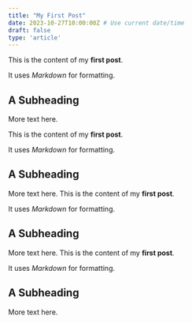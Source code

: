 ```yaml
---
title: "My First Post"
date: 2023-10-27T10:00:00Z # Use current date/time
draft: false
type: 'article'
---
```


This is the content of my **first post**.

It uses *Markdown* for formatting.

## A Subheading

More text here.

This is the content of my **first post**.

It uses *Markdown* for formatting.

## A Subheading

More text here.
This is the content of my **first post**.

It uses *Markdown* for formatting.

## A Subheading

More text here.
This is the content of my **first post**.

It uses *Markdown* for formatting.

## A Subheading

More text here.
